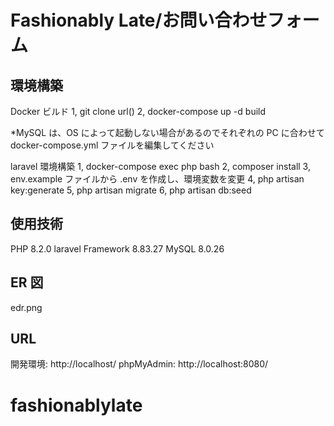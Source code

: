 # Fashionably Late/お問い合わせフォーム

## 環境構築

Docker ビルド
1, git clone url()
2, docker-compose up -d build

\*MySQL は、OS によって起動しない場合があるのでそれぞれの PC に合わせて docker-compose.yml ファイルを編集してください

laravel 環境構築
1, docker-compose exec php bash
2, composer install
3, env.example ファイルから .env を作成し、環境変数を変更
4, php artisan key:generate
5, php artisan migrate
6, php artisan db:seed

## 使用技術

PHP 8.2.0
laravel Framework 8.83.27
MySQL 8.0.26

## ER 図

edr.png

## URL

開発環境: http://localhost/
phpMyAdmin: http://localhost:8080/
# fashionablylate
